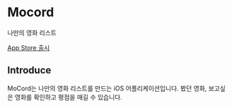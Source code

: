 # Mocord
나만의 영화 리스트

[App Store 출시](https://apps.apple.com/kr/app/mocord/id6451357193)




## Introduce
MoCord는 나만의 영화 리스트를 만드는 iOS 어플리케이션입니다.
봤던 영화, 보고싶은 영화를 확인하고 
평점을 매길 수 있습니다.
